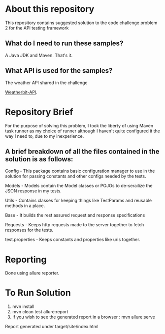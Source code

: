 About this repository
==================
This repository contains suggested solution to the code challenge problem 2 for the API testing framework

What do I need to run these samples?
---
A Java JDK and Maven. That's it.

What API is used for the samples?
---
The weather API shared in the challenge

[Weatherbit-API](https://www.weatherbit.io/api/weather-forecast-16-day). 

Repository Brief
===============

For the purpose of solving this problem, I took the liberty of using Maven task runner as my choice of runner although I haven't quite configured it the way I need to, due to my inexperience. 

A brief breakdown of all the files contained in the solution is as follows: 
---------------------------------------------------------------------------
Config - This package contains basic configuration manager to use in the solution for passing constants and other configs needed by the tests.

Models - Models contain the Model classes or POJOs to de-serailize the JSON response in my tests.

Utils - Contains classes for keeping things like TestParams and reusable methods in a place.

Base - It builds the rest assured request and response specifications

Requests - Keeps http requests made to the server together to fetch responses for the tests.

test.properties - Keeps constants and properties like uris together.


Reporting
==========
Done using allure reporter. 


To Run Solution
===============
1) mvn install
2) mvn clean test allure:report
3) If you wish to see the generated report in a browser : mvn allure:serve 

Report generated under target/site/index.html
